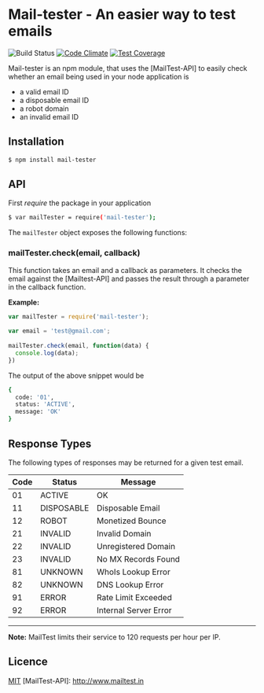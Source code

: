 # Mail-tester - An easier way to test emails 

![Build Status](https://travis-ci.org/campvanilla/mail-tester.svg?branch=master)
[![Code Climate](https://codeclimate.com/github/campvanilla/mail-tester/badges/gpa.svg)](https://codeclimate.com/github/campvanilla/mail-tester)
[![Test Coverage](https://codeclimate.com/github/campvanilla/mail-tester/badges/coverage.svg)](https://codeclimate.com/github/campvanilla/mail-tester/coverage)

Mail-tester is an npm module, that uses the [MailTest-API] to easily check whether an email being used in your node application is
- a valid email ID
- a disposable email ID
- a robot domain
- an invalid email ID

## Installation

```sh
$ npm install mail-tester 
```

## API

First *require* the package in your application

```sh
$ var mailTester = require('mail-tester');
```

The `mailTester` object exposes the following functions:

### mailTester.check(email, callback)

This function takes an email and a callback as parameters. It checks the email against the [Mailtest-API] and passes the result through a parameter in the callback function.

**Example:** 

```js
var mailTester = require('mail-tester');
  
var email = 'test@gmail.com';
  
mailTester.check(email, function(data) {
  console.log(data);
})
```

The output of the above snippet would be 

```sh
{ 
  code: '01', 
  status: 'ACTIVE', 
  message: 'OK' 
}
```

## Response Types

The following types of responses may be returned for a given test email.

| Code | Status     | Message |
|------|------------|---------|
| 01   | ACTIVE     | OK      |
| 11   | DISPOSABLE | Disposable Email   |
| 12   | ROBOT      | Monetized Bounce   |
| 21   | INVALID    | Invalid Domain     |
| 22   | INVALID    | Unregistered Domain|
| 23   | INVALID    | No MX Records Found|
| 81   | UNKNOWN    | WhoIs Lookup Error |
| 82   | UNKNOWN    | DNS Lookup Error   |
| 91   | ERROR      | Rate Limit Exceeded|
| 92   | ERROR      | Internal Server Error |

----------

**Note:** MailTest limits their service to 120 requests per hour per IP. 

## Licence

[MIT](https://github.com/campvanilla/mail-tester/blob/master/LICENSE)
[MailTest-API]: http://www.mailtest.in
